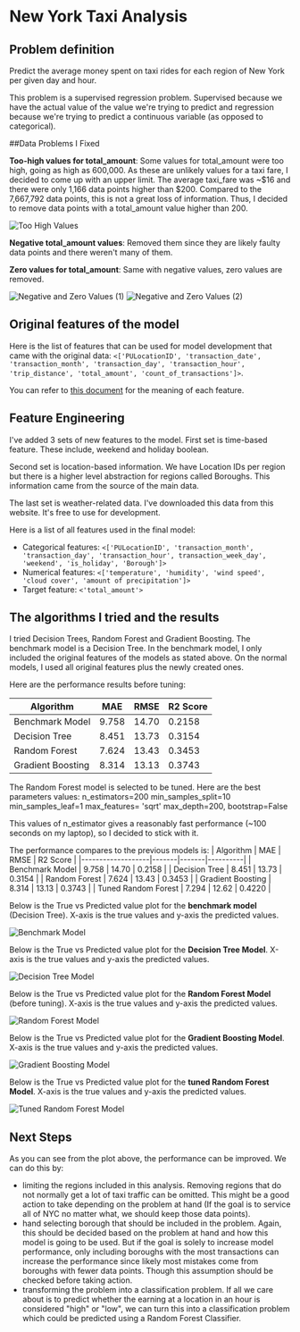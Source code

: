 # New York Taxi Analysis

## Problem definition 

Predict the average money spent on taxi rides for each region of New York per given day and hour. 

This problem is a supervised regression problem. Supervised because we have the actual value of the value we're trying to predict and regression because we're trying to predict a continuous variable (as opposed to categorical). 

##Data Problems I Fixed

**Too-high values for total_amount**: Some values for total_amount were too high, going as high as 600,000. As these are unlikely values for a taxi fare, I decided to come up with an upper limit. The average taxi_fare was ~$16 and there were only 1,166 data points higher than $200. Compared to the 7,667,792 data points, this is not a great loss of information. Thus, I decided to remove data points with a total_amount value higher than 200.

![Too High Values](/images/too_high_values.png)

**Negative total_amount values**: Removed them since they are likely faulty data points and there weren't many of them. 

**Zero values for total_amount**: Same with negative values, zero values are removed. 

![Negative and Zero Values (1)](/images/negative_and_zero_1.png)
![Negative and Zero Values (2)](/images/negative_and_zero_2.png)

## Original features of the model

Here is the list of features that can be used for model development that came with the original data: `<['PULocationID', 'transaction_date', 'transaction_month', 'transaction_day', 'transaction_hour', 'trip_distance', 'total_amount', 'count_of_transactions']>`. 

You can refer to [this document](https://www1.nyc.gov/assets/tlc/downloads/pdf/data_dictionary_trip_records_yellow.pdf) for the meaning of each feature. 

## Feature Engineering

I've added 3 sets of new features to the model. First set is time-based feature. These include, weekend and holiday boolean.

Second set is location-based information. We have Location IDs per region but there is a higher level abstraction for regions called Boroughs. This information came from the source of the main data.

The last set is weather-related data. I've downloaded this data from this website. It's free to use for development.

Here is a list of all features used in the final model: 
- Categorical features: `<['PULocationID', 'transaction_month', 'transaction_day', 'transaction_hour', transaction_week_day', 'weekend', 'is_holiday', 'Borough']>`
- Numerical features: `<['temperature', 'humidity', 'wind speed', 'cloud cover', 'amount of precipitation']>`
- Target feature: `<'total_amount'>` 

## The algorithms I tried and the results

I tried Decision Trees, Random Forest and Gradient Boosting. The benchmark model is a Decision Tree. In the benchmark model, I only included the original features of the models as stated above. On the normal models, I used all original features plus the newly created ones. 

Here are the performance results before tuning: 

| Algorithm         | MAE   | RMSE  | R2 Score |
|-------------------|-------|-------|----------|
| Benchmark Model   | 9.758 | 14.70 | 0.2158   |
| Decision Tree     | 8.451 | 13.73 | 0.3154   |
| Random Forest     | 7.624 | 13.43 | 0.3453   |
| Gradient Boosting | 8.314 | 13.13 | 0.3743   |

The Random Forest model is selected to be tuned. Here are the best parameters values: 
n_estimators=200
min_samples_split=10
 min_samples_leaf=1
max_features= 'sqrt'
max_depth=200,
bootstrap=False

This values of n_estimator gives a reasonably fast performance (~100 seconds on my laptop), so I decided to stick with it. 

The performance compares to the previous models is: 
| Algorithm         | MAE   | RMSE  | R2 Score |
|-------------------|-------|-------|----------|
| Benchmark Model   | 9.758 | 14.70 | 0.2158   |
| Decision Tree     | 8.451 | 13.73 | 0.3154   |
| Random Forest     | 7.624 | 13.43 | 0.3453   |
| Gradient Boosting | 8.314 | 13.13 | 0.3743   |
| Tuned Random Forest | 7.294 | 12.62 | 0.4220 |


Below is the True vs Predicted value plot for the **benchmark model** (Decision Tree). X-axis is the true values and y-axis the predicted values. 

![Benchmark Model](/images/benchmark_model.png)

Below is the True vs Predicted value plot for the **Decision Tree Model**. X-axis is the true values and y-axis the predicted values. 

![Decision Tree Model](/images/decision_tree.png)

Below is the True vs Predicted value plot for the **Random Forest Model** (before tuning). X-axis is the true values and y-axis the predicted values. 

![Random Forest Model](/images/random_forest.png)

Below is the True vs Predicted value plot for the **Gradient Boosting Model**. X-axis is the true values and y-axis the predicted values. 

![Gradient Boosting Model](/images/gradient_boosting.png)

Below is the True vs Predicted value plot for the **tuned Random Forest Model**. X-axis is the true values and y-axis the predicted values. 

![Tuned Random Forest Model](/images/tuned_random_forest.png)

## Next Steps

As you can see from the plot above, the performance can be improved. We can do this by: 
- limiting the regions included in this analysis. Removing regions that do not normally get a lot of taxi traffic can be omitted. This might be a good action to take depending on the problem at hand (If the goal is to service all of NYC no matter what, we should keep those data points). 
- hand selecting borough that should be included in the problem. Again, this should be decided based on the problem at hand and how this model is going to be used. But if the goal is solely to increase model performance, only including boroughs with the most transactions can increase the performance since likely most mistakes come from boroughs with fewer data points. Though this assumption should be checked before taking action. 
- transforming the problem into a classification problem. If all we care about is to predict whether the earning at a location in an hour is considered "high" or "low", we can turn this into a classification problem which could be predicted using a Random Forest Classifier. 
